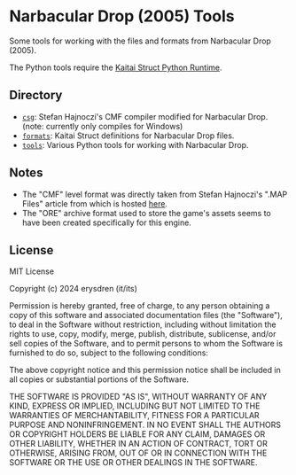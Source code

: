 # Narbacular Drop (2005) Tools

Some tools for working with the files and formats from Narbacular Drop (2005).

The Python tools require the [Kaitai Struct Python Runtime](https://github.com/kaitai-io/kaitai_struct_python_runtime).

## Directory

- [`csg`](/csg/): Stefan Hajnoczi's CMF compiler modified for Narbacular Drop.
(note: currently only compiles for Windows)
- [`formats`](/formats/): Kaitai Struct definitions for Narbacular Drop files.
- [`tools`](/tools/): Various Python tools for working with Narbacular Drop.

## Notes

- The "CMF" level format was directly taken from Stefan Hajnoczi's ".MAP Files"
article from which is hosted [here](https://github.com/stefanha/map-files/).
- The "ORE" archive format used to store the game's assets seems to have been
created specifically for this engine.

## License

MIT License

Copyright (c) 2024 erysdren (it/its)

Permission is hereby granted, free of charge, to any person obtaining a copy
of this software and associated documentation files (the "Software"), to deal
in the Software without restriction, including without limitation the rights
to use, copy, modify, merge, publish, distribute, sublicense, and/or sell
copies of the Software, and to permit persons to whom the Software is
furnished to do so, subject to the following conditions:

The above copyright notice and this permission notice shall be included in all
copies or substantial portions of the Software.

THE SOFTWARE IS PROVIDED "AS IS", WITHOUT WARRANTY OF ANY KIND, EXPRESS OR
IMPLIED, INCLUDING BUT NOT LIMITED TO THE WARRANTIES OF MERCHANTABILITY,
FITNESS FOR A PARTICULAR PURPOSE AND NONINFRINGEMENT. IN NO EVENT SHALL THE
AUTHORS OR COPYRIGHT HOLDERS BE LIABLE FOR ANY CLAIM, DAMAGES OR OTHER
LIABILITY, WHETHER IN AN ACTION OF CONTRACT, TORT OR OTHERWISE, ARISING FROM,
OUT OF OR IN CONNECTION WITH THE SOFTWARE OR THE USE OR OTHER DEALINGS IN THE
SOFTWARE.
